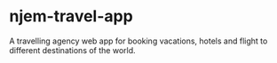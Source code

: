 # njem-travel-app
A travelling agency web app for booking vacations, hotels and flight to different destinations of the world.
